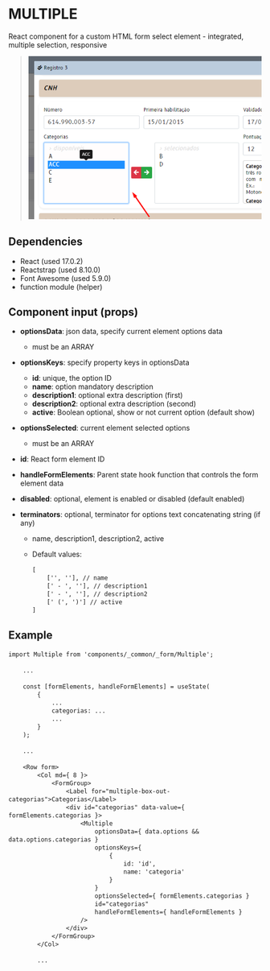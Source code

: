 # MULTIPLE

React component for a custom HTML form select element - integrated, multiple selection, responsive

> ![](_media-readme/img-react-multiple.png)

## Dependencies

- React (used 17.0.2)
- Reactstrap (used 8.10.0)
- Font Awesome (used 5.9.0)
- function module (helper)

## Component input (props)

- **optionsData**: json data, specify current element options data
	- must be an ARRAY

- **optionsKeys**: specify property keys in optionsData
	- **id**: unique, the option ID
	- **name**: option mandatory description
	- **description1**: optional extra description (first)
	- **description2**: optional extra description (second)
	- **active**: Boolean optional, show or not current option (default show)

- **optionsSelected**: current element selected options
	- must be an ARRAY

- **id**: React form element ID

- **handleFormElements**: Parent state hook function that controls the form element data

- **disabled**: optional, element is enabled or disabled (default enabled)

- **terminators**: optional, terminator for options text concatenating string (if any)
	- name, description1, description2, active
	- Default values:

		```
		[
			['', ''], // name
			[' - ', ''], // description1
			[' - ', ''], // description2
			[' (', ')'] // active
		]
		```

## Example

```
import Multiple from 'components/_common/_form/Multiple';

	...

	const [formElements, handleFormElements] = useState(
		{
			...
			categorias: ...
			...
		}
	);

	...

	<Row form>
		<Col md={ 8 }>
			<FormGroup>
				<Label for="multiple-box-out-categorias">Categorias</Label>
				<div id="categorias" data-value={ formElements.categorias }>
					<Multiple
						optionsData={ data.options && data.options.categorias }
						optionsKeys={
							{
								id: 'id',
								name: 'categoria'
							}
						}
						optionsSelected={ formElements.categorias }
						id="categorias"
						handleFormElements={ handleFormElements }
					/>
				</div>
			</FormGroup>
		</Col>

		...
```
